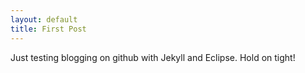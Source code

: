 ```yaml
---
layout: default
title: First Post
---
```

Just testing blogging on github with Jekyll and Eclipse. Hold on tight!
